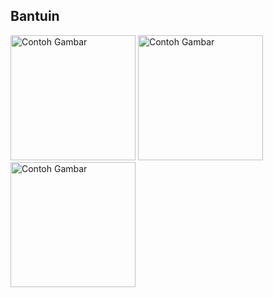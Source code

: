## Bantuin

<img src="https://github.com/user-attachments/assets/febfab0d-9d4e-4c9d-8258-439ec7c2e3b4" alt="Contoh Gambar" width="200">
<img src="https://github.com/user-attachments/assets/88e35fd9-8808-48ef-b77c-8fd269a1424c" alt="Contoh Gambar" width="200">
<img src="https://github.com/user-attachments/assets/ec96062b-c4c8-4513-ac46-89abc05382ed" alt="Contoh Gambar" width="200">
